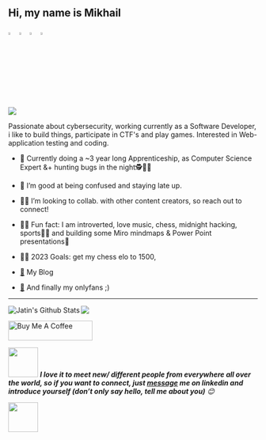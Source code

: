 ## Hi, my name is Mikhail

  [<img src="https://img.icons8.com/color/48/000000/facebook.png" width="3.5%"/>](https://www.facebook.com/HazeBunny/)
  [<img src="https://img.icons8.com/color/48/000000/linkedin.png" width="3.5%"/>](https://www.linkedin.com/in/mikhail-zhivoderov/)
  [<img src="https://img.icons8.com/fluent/48/000000/instagram-new.png" width="3.5%"/>](https://www.instagram.com/mikeammic069/)
  <a href="mailto:stueckholz@hotmail.com"> <img src="https://img.icons8.com/fluent/48/000000/gmail.png" width="3.5%"/> </a>
  
[<img src="http://www.hackthebox.eu/badge/image/239301">](https://www.hackthebox.eu/home/users/profile/239301)
  
  
Passionate about cybersecurity, working currently as a Software Developer, i like to build things, participate in CTF's and play games. Interested in Web-application testing and coding.
- 👾 Currently doing a ~3 year long Apprenticeship, as Computer Science Expert &+ hunting bugs in the night🕵️👨‍💻
- 👻 I’m good at being confused and staying late up. 
- 🧙‍♂️ I’m looking to collab. with other content creators, so reach out to connect!
- 🤵🏼 Fun fact: I am introverted, love music, chess, midnight hacking, sports🤼‍♂️ and building some Miro mindmaps & Power Point presentations🤣
- 👨‍💻 2023 Goals: get my chess elo to 1500,
 
- [🐳](https://xn4k.github.io/) My Blog
- [🐳](https://www.youtube.com/watch?v=o-YBDTqX_ZU&ab_channel=MusRest) And finally my onlyfans ;)
----
<!-- languages and other stats-->
<img align="left" alt="Jatin's Github Stats" src="https://github-readme-stats.vercel.app/api?username=xn4k&show_icons=true&hide_border=true&theme=synthwave" />
<img align="center" src="https://github-readme-stats.vercel.app/api/top-langs/?username=xn4k&layout=compact&langs_count=8&theme=synthwave" />



<p align="left">
<a href="https://www.buymeacoffee.com/xn4k" target="_blank"><img src="https://cdn.buymeacoffee.com/buttons/default-white.png" alt="Buy Me A Coffee" height="40" width="170" ></a>

<!-- pm me if you want to connect :P-->
<img src="https://media.giphy.com/media/LnQjpWaON8nhr21vNW/giphy.gif" width="60"> <em><b>I love it to meet new/ different people from everywhere all over the world, so if you want to connect, just <a href="https://www.linkedin.com/in/mikhail-zhivoderov/">message</a> me on linkedin and introduce yourself (don’t only say hello, tell me about you)</b>
😊 </em>
</p>

<img src="https://raw.githubusercontent.com/gist/GeekTree0101/05d338bb59109fc71871711c6fa49377/raw/3ff868ffcf2f84d419c392667335fe7e9f1bf155/dancing-gopher.gif" width="60">
